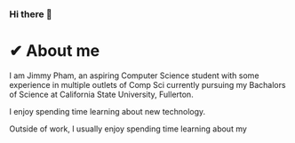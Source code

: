 ### Hi there 👋

<!--
**Phamtos/Phamtos** is a ✨ _special_ ✨ repository because its `README.md` (this file) appears on your GitHub profile.

Here are some ideas to get you started:

- 🔭 I’m currently working on ...
- 🌱 I’m currently learning ...
- 👯 I’m looking to collaborate on ...
- 🤔 I’m looking for help with ...
- 💬 Ask me about ...
- 📫 How to reach me: ...
- 😄 Pronouns: ...
- ⚡ Fun fact: ...
- ![<Badge Name>](https://img.shields.io/badge/<Badge Text>-<Background Color>?style=for-the-badge&logo=<Icon Name>&logoColor=<Logo Color>)
-->

# ✔ About me

I am Jimmy Pham, an aspiring Computer Science student with some experience in multiple outlets of Comp Sci currently pursuing my Bachalors of Science at California State University, Fullerton.

I enjoy spending time learning about new technology.

Outside of work, I usually enjoy spending time learning about my 
